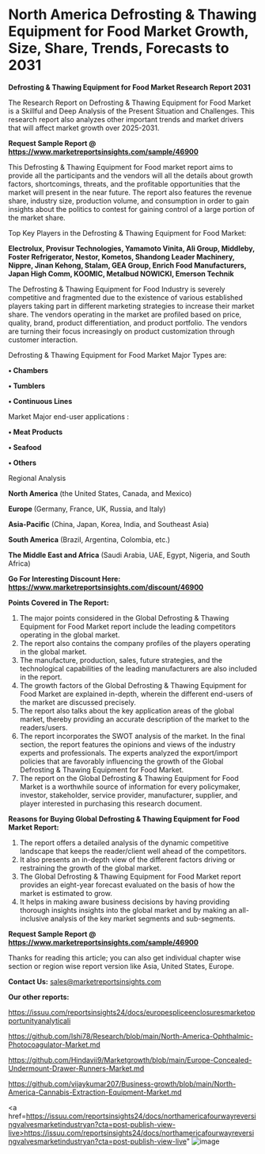 # North America Defrosting & Thawing Equipment for Food Market Growth, Size, Share, Trends, Forecasts to 2031

<strong>Defrosting & Thawing Equipment for Food Market Research Report 2031</strong>

The Research Report on Defrosting & Thawing Equipment for Food Market is a Skillful and Deep Analysis of the Present Situation and Challenges. This research report also analyzes other important trends and market drivers that will affect market growth over 2025-2031.

<strong>Request Sample Report @ <a href=https://www.marketreportsinsights.com/sample/46900>https://www.marketreportsinsights.com/sample/46900</a></strong>

This Defrosting & Thawing Equipment for Food market report aims to provide all the participants and the vendors will all the details about growth factors, shortcomings, threats, and the profitable opportunities that the market will present in the near future. The report also features the revenue share, industry size, production volume, and consumption in order to gain insights about the politics to contest for gaining control of a large portion of the market share.

Top Key Players in the Defrosting & Thawing Equipment for Food Market:

<strong>Electrolux, Provisur Technologies, Yamamoto Vinita, Ali Group, Middleby, Foster Refrigerator, Nestor, Kometos, Shandong Leader Machinery, Nippre, Jinan Kehong, Stalam, GEA Group, Enrich Food Manufacturers, Japan High Comm, KOOMIC, Metalbud NOWICKI, Emerson Technik</strong>

The Defrosting & Thawing Equipment for Food Industry is severely competitive and fragmented due to the existence of various established players taking part in different marketing strategies to increase their market share. The vendors operating in the market are profiled based on price, quality, brand, product differentiation, and product portfolio. The vendors are turning their focus increasingly on product customization through customer interaction.

Defrosting & Thawing Equipment for Food Market Major Types are:

<strong>•  Chambers

•  Tumblers

•  Continuous Lines</strong>

Market Major end-user applications :

<strong>•  Meat Products

•  Seafood

•  Others</strong>

Regional Analysis

</u><strong><b>North America</b></strong> (the United States, Canada, and Mexico)

<strong><b>Europe </b></strong>(Germany, France, UK, Russia, and Italy)

<strong><b>Asia-Pacific</b></strong> (China, Japan, Korea, India, and Southeast Asia)

<strong><b>South America</b></strong> (Brazil, Argentina, Colombia, etc.)

<strong><b>The Middle East and Africa</b></strong> (Saudi Arabia, UAE, Egypt, Nigeria, and South Africa)

<strong>Go For Interesting Discount Here: <a href=https://www.marketreportsinsights.com/discount/46900>https://www.marketreportsinsights.com/discount/46900</a></strong>

<strong>Points Covered in The Report:</strong>
<ol>
  <li>The major points considered in the Global Defrosting & Thawing Equipment for Food Market report include the leading competitors operating in the global market.</li>
  <li>The report also contains the company profiles of the players operating in the global market.</li>
  <li>The manufacture, production, sales, future strategies, and the technological capabilities of the leading manufacturers are also included in the report.</li>
  <li>The growth factors of the Global Defrosting & Thawing Equipment for Food Market are explained in-depth, wherein the different end-users of the market are discussed precisely.</li>
  <li>The report also talks about the key application areas of the global market, thereby providing an accurate description of the market to the readers/users.</li>
  <li>The report incorporates the SWOT analysis of the market. In the final section, the report features the opinions and views of the industry experts and professionals. The experts analyzed the export/import policies that are favorably influencing the growth of the Global Defrosting & Thawing Equipment for Food Market.</li>
  <li>The report on the Global Defrosting & Thawing Equipment for Food Market is a worthwhile source of information for every policymaker, investor, stakeholder, service provider, manufacturer, supplier, and player interested in purchasing this research document.</li>
</ol>
<strong>Reasons for Buying Global Defrosting & Thawing Equipment for Food Market Report:</strong>

<ol>
  <li>The report offers a detailed analysis of the dynamic competitive landscape that keeps the reader/client well ahead of the competitors.</li>
  <li>It also presents an in-depth view of the different factors driving or restraining the growth of the global market.</li>
  <li>The Global Defrosting & Thawing Equipment for Food Market report provides an eight-year forecast evaluated on the basis of how the market is estimated to grow.</li>
  <li>It helps in making aware business decisions by having providing thorough insights insights into the global market and by making an all-inclusive analysis of the key market segments and sub-segments.</li>
</ol>
<strong>Request Sample Report @ <a href=https://www.marketreportsinsights.com/sample/46900>https://www.marketreportsinsights.com/sample/46900</a></strong>


Thanks for reading this article; you can also get individual chapter wise section or region wise report version like Asia, United States, Europe.

<strong>Contact Us:</strong>
sales@marketreportsinsights.com

<strong>Our other reports:</strong>

<a href=https://issuu.com/reportsinsights24/docs/europespliceenclosuresmarketopportunityanalyticali>https://issuu.com/reportsinsights24/docs/europespliceenclosuresmarketopportunityanalyticali</a>

<a href=https://github.com/Ishi78/Research/blob/main/North-America-Ophthalmic-Photocoagulator-Market.md>https://github.com/Ishi78/Research/blob/main/North-America-Ophthalmic-Photocoagulator-Market.md</a>

<a href=https://github.com/Hindavii9/Marketgrowth/blob/main/Europe-Concealed-Undermount-Drawer-Runners-Market.md>https://github.com/Hindavii9/Marketgrowth/blob/main/Europe-Concealed-Undermount-Drawer-Runners-Market.md</a>

<a href=https://github.com/vijaykumar207/Business-growth/blob/main/North-America-Cannabis-Extraction-Equipment-Market.md>https://github.com/vijaykumar207/Business-growth/blob/main/North-America-Cannabis-Extraction-Equipment-Market.md</a>

<a href=https://issuu.com/reportsinsights24/docs/northamericafourwayreversingvalvesmarketindustryan?cta=post-publish-view-live>https://issuu.com/reportsinsights24/docs/northamericafourwayreversingvalvesmarketindustryan?cta=post-publish-view-live</a>"
![image](https://github.com/user-attachments/assets/8f698b81-9f5b-402e-82c5-bc70102f0144)
